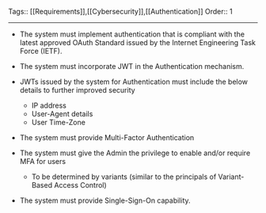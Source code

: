 Tags:: [[Requirements]],[[Cybersecurity]],[[Authentication]]
Order:: 1
_________________
- The system must implement authentication that is compliant with the latest approved OAuth Standard issued by the Internet Engineering Task Force (IETF). 

- The system must incorporate JWT in the Authentication mechanism.
- JWTs issued by the system for Authentication must include the below details to further improved security
	- IP address
	- User-Agent details
	- User Time-Zone
	
- The system must provide Multi-Factor Authentication

- The system must give the Admin the privilege to enable and/or require MFA for users
	- To be determined by variants (similar to the principals of Variant-Based Access Control)

- The system must provide Single-Sign-On capability.

